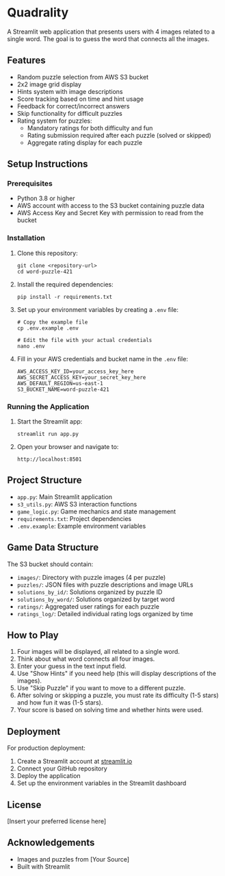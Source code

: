 # Quadrality

A Streamlit web application that presents users with 4 images related to a single word. The goal is to guess the word that connects all the images.

## Features

- Random puzzle selection from AWS S3 bucket
- 2x2 image grid display
- Hints system with image descriptions
- Score tracking based on time and hint usage
- Feedback for correct/incorrect answers
- Skip functionality for difficult puzzles
- Rating system for puzzles:
  - Mandatory ratings for both difficulty and fun
  - Rating submission required after each puzzle (solved or skipped)
  - Aggregate rating display for each puzzle

## Setup Instructions

### Prerequisites

- Python 3.8 or higher
- AWS account with access to the S3 bucket containing puzzle data
- AWS Access Key and Secret Key with permission to read from the bucket

### Installation

1. Clone this repository:
   ```
   git clone <repository-url>
   cd word-puzzle-421
   ```

2. Install the required dependencies:
   ```
   pip install -r requirements.txt
   ```

3. Set up your environment variables by creating a `.env` file:
   ```
   # Copy the example file
   cp .env.example .env
   
   # Edit the file with your actual credentials
   nano .env
   ```

4. Fill in your AWS credentials and bucket name in the `.env` file:
   ```
   AWS_ACCESS_KEY_ID=your_access_key_here
   AWS_SECRET_ACCESS_KEY=your_secret_key_here
   AWS_DEFAULT_REGION=us-east-1
   S3_BUCKET_NAME=word-puzzle-421
   ```

### Running the Application

1. Start the Streamlit app:
   ```
   streamlit run app.py
   ```

2. Open your browser and navigate to:
   ```
   http://localhost:8501
   ```

## Project Structure

- `app.py`: Main Streamlit application
- `s3_utils.py`: AWS S3 interaction functions
- `game_logic.py`: Game mechanics and state management
- `requirements.txt`: Project dependencies
- `.env.example`: Example environment variables

## Game Data Structure

The S3 bucket should contain:

- `images/`: Directory with puzzle images (4 per puzzle)
- `puzzles/`: JSON files with puzzle descriptions and image URLs
- `solutions_by_id/`: Solutions organized by puzzle ID
- `solutions_by_word/`: Solutions organized by target word
- `ratings/`: Aggregated user ratings for each puzzle
- `ratings_log/`: Detailed individual rating logs organized by time

## How to Play

1. Four images will be displayed, all related to a single word.
2. Think about what word connects all four images.
3. Enter your guess in the text input field.
4. Use "Show Hints" if you need help (this will display descriptions of the images).
5. Use "Skip Puzzle" if you want to move to a different puzzle.
6. After solving or skipping a puzzle, you must rate its difficulty (1-5 stars) and how fun it was (1-5 stars).
7. Your score is based on solving time and whether hints were used.

## Deployment

For production deployment:

1. Create a Streamlit account at [streamlit.io](https://streamlit.io/)
2. Connect your GitHub repository
3. Deploy the application
4. Set up the environment variables in the Streamlit dashboard

## License

[Insert your preferred license here]

## Acknowledgements

- Images and puzzles from [Your Source]
- Built with Streamlit 